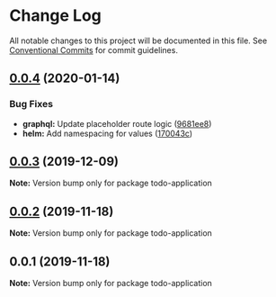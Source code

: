 # Change Log

All notable changes to this project will be documented in this file.
See [Conventional Commits](https://conventionalcommits.org) for commit guidelines.

## [0.0.4](https://github.com/iknowhtml/todo/compare/v0.0.3...v0.0.4) (2020-01-14)


### Bug Fixes

* **graphql:** Update placeholder route logic ([9681ee8](https://github.com/iknowhtml/todo/commit/9681ee8c0b10741314d09de0ce99b3c7d6d3582a))
* **helm:** Add namespacing for values ([170043c](https://github.com/iknowhtml/todo/commit/170043c59f0ee08989a3ec13b69ac349fca5dfe6))





## [0.0.3](https://github.com/iknowhtml/todo/compare/v0.0.1...v0.0.3) (2019-12-09)

**Note:** Version bump only for package todo-application





## [0.0.2](https://github.com/iknowhtml/todo/compare/v0.0.1...v0.0.2) (2019-11-18)

**Note:** Version bump only for package todo-application





## 0.0.1 (2019-11-18)

**Note:** Version bump only for package todo-application
